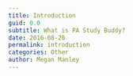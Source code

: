 ```yaml
---
title: Introduction
guid: 0.0
subtitle: What is PA Study Buddy?
date: 2016-08-20
permalink: introduction
categories: Other
author: Megan Manley
---
```

